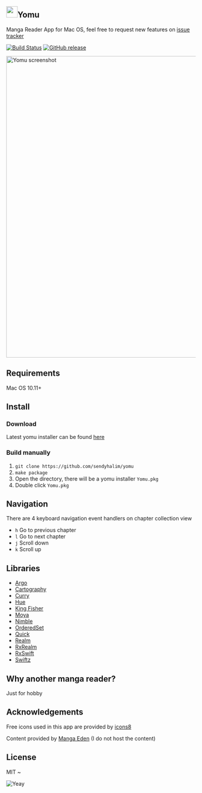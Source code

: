 ## <img src="https://raw.githubusercontent.com/sendyhalim/Yomu/master/Resources/Assets.xcassets/AppIcon.appiconset/AppIcon-512%402x.png" width="30">Yomu 
Manga Reader App for Mac OS, feel free to request new features on [issue tracker](https://github.com/sendyhalim/yomu/issues)

[![Build Status](https://img.shields.io/travis/sendyhalim/Yomu.svg?style=flat-square)](https://travis-ci.org/sendyhalim/Yomu) [![GitHub release](https://img.shields.io/github/release/sendyhalim/yomu.svg?style=flat-square)]()

<img width="800" alt="Yomu screenshot" src="https://raw.githubusercontent.com/sendyhalim/Yomu/master/Resources/screenshot.png">

## Requirements
Mac OS 10.11+

## Install

### Download
Latest yomu installer can be found [here](https://github.com/sendyhalim/yomu/releases/latest)

### Build manually
1. `git clone https://github.com/sendyhalim/yomu`
2. `make package`
3. Open the directory, there will be a yomu installer `Yomu.pkg`
4. Double click `Yomu.pkg`

## Navigation
There are 4 keyboard navigation event handlers on chapter collection view
- `h` Go to previous chapter
- `l` Go to next chapter
- `j` Scroll down
- `k` Scroll up

## Libraries
- [Argo](https://github.com/thoughtbot/Argo)
- [Cartography](https://github.com/robb/Cartography)
- [Curry](https://github.com/thoughtbot/Curry)
- [Hue](https://github.com/hyperoslo/Hue)
- [King Fisher](https://github.com/onevcat/Kingfisher)
- [Moya](https://github.com/Moya/Moya)
- [Nimble](https://github.com/Quick/Nimble)
- [OrderedSet](https://github.com/sendyhalim/OrderedSet)
- [Quick](https://github.com/Quick/Quick)
- [Realm](https://github.com/realm/realm-cocoa)
- [RxRealm](https://github.com/RxSwiftCommunity/RxRealm)
- [RxSwift](https://github.com/ReactiveX/RxSwift)
- [Swiftz](https://github.com/typelift/Swiftz)


## Why another manga reader?
Just for hobby

## Acknowledgements
Free icons used in this app are provided by [icons8](https://icons8.com)

Content provided by [Manga Eden](http://www.mangaeden.com/api) (I do not host the content)

## License
MIT ~

![Yeay](https://media1.giphy.com/media/ZHjSXzRkUWTWE/200.gif)
